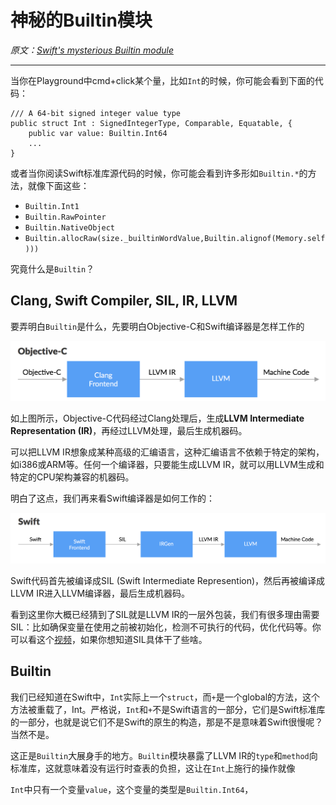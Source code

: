 # 神秘的Builtin模块

*原文：[Swift's mysterious Builtin module](http://ankit.im/swift/2016/01/12/swift-mysterious-builtin-module/)*

<hr/>

当你在Playground中cmd+click某个量，比如`Int`的时候，你可能会看到下面的代码：

```
/// A 64-bit signed integer value type
public struct Int : SignedIntegerType, Comparable, Equatable, {
    public var value: Builtin.Int64
    ...
}
```

或者当你阅读Swift标准库源代码的时候，你可能会看到许多形如`Builtin.*`的方法，就像下面这些：

* `Builtin.Int1`
* `Builtin.RawPointer`
* `Builtin.NativeObject`
* `Builtin.allocRaw(size._builtinWordValue,Builtin.alignof(Memory.self)))`

究竟什么是`Builtin`？

## Clang, Swift Compiler, SIL, IR, LLVM

要弄明白`Builtin`是什么，先要明白Objective-C和Swift编译器是怎样工作的

![How Objective-C compilers works](/assets/fig_01.png)

如上图所示，Objective-C代码经过Clang处理后，生成**LLVM Intermediate Representation (IR)**，再经过LLVM处理，最后生成机器码。

可以把LLVM IR想象成某种高级的汇编语言，这种汇编语言不依赖于特定的架构，如i386或ARM等。任何一个编译器，只要能生成LLVM IR，就可以用LLVM生成和特定的CPU架构兼容的机器码。

明白了这点，我们再来看Swift编译器是如何工作的：

![How Swift compilers works](/assets/fig_02.png)

Swift代码首先被编译成SIL (Swift Intermediate Represention)，然后再被编译成LLVM IR进入LLVM编译器，最后生成机器码。

看到这里你大概已经猜到了SIL就是LLVM IR的一层外包装，我们有很多理由需要SIL：比如确保变量在使用之前被初始化，检测不可执行的代码，优化代码等。你可以看这个[视频](https://www.youtube.com/watch?v=Ntj8ab-5cvE)，如果你想知道SIL具体干了些啥。

## Builtin

我们已经知道在Swift中，`Int`实际上一个`struct`，而`+`是一个global的方法，这个方法被重载了，Int。严格说，`Int`和`+`不是Swift语言的一部分，它们是Swift标准库的一部分，也就是说它们不是Swift的原生的构造，那是不是意味着Swift很慢呢？当然不是。

这正是`Builtin`大展身手的地方。`Builtin`模块暴露了LLVM IR的`type`和`method`向标准库，这就意味着没有运行时查表的负担，这让在`Int`上施行的操作就像

`Int`中只有一个变量`value`，这个变量的类型是`Builtin.Int64`，



